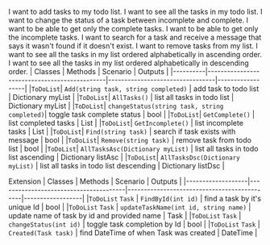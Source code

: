 I want to add tasks to my todo list.
I want to see all the tasks in my todo list.
I want to change the status of a task between incomplete and complete.
I want to be able to get only the complete tasks.
I want to be able to get only the incomplete tasks.
I want to search for a task and receive a message that says it wasn't found if it doesn't exist.
I want to remove tasks from my list.
I want to see all the tasks in my list ordered alphabetically in ascending order.
I want to see all the tasks in my list ordered alphabetically in descending order.
| Classes  | Methods                                      | Scenario                        | Outputs          |
|----------|----------------------------------------------|---------------------------------|------------------|
|`ToDoList`| `Add(string task, string completed)`         | add task to todo list           | Dictionary myList |
|`ToDoList`| `AllTasks()`                                 | list all tasks in todo list     | Dictionary myList |
|`ToDoList`| `changeStatus(string task, string completed)`| toggle task complete status     | bool             |
|`ToDoList`| `GetComplete()`                              | list completed tasks            | List<string>     |
|`ToDoList`| `GetIncomplete()`                            | list incomplete tasks           | List<string>     |
|`ToDoList`| `Find(string task)`                          | search if task exists with message | bool          |
|`ToDoList`| `Remove(string task)`                        | remove task from todo list      | bool             |
|`ToDoList`| `AllTasksAsc(Dictionary myList)`             | list all tasks in todo list ascending | Dictionary listAsc |
|`ToDoList`| `AllTasksDsc(Dictionary myList)`             | list all tasks in todo list descending | Dictionary listDsc |

Extension
| Classes           | Methods                               | Scenario                                    | Outputs          |
|-------------------|---------------------------------------|---------------------------------------------|------------------|
|`ToDoList` `Task`  | `FindById(int id)`                    | find a task by it's unique Id               | bool             |
|`ToDoList` `Task`  | `updateTaskName(int id, string name)` | update name of task by id and provided name | Task             |
|`ToDoList` `Task`  | `changeStatus(int id)`                | toggle task completion by Id                | bool             |
|`ToDoList` `Task`  | `Created(Task task)`                  | find DateTime of when Task was created      | DateTime         |